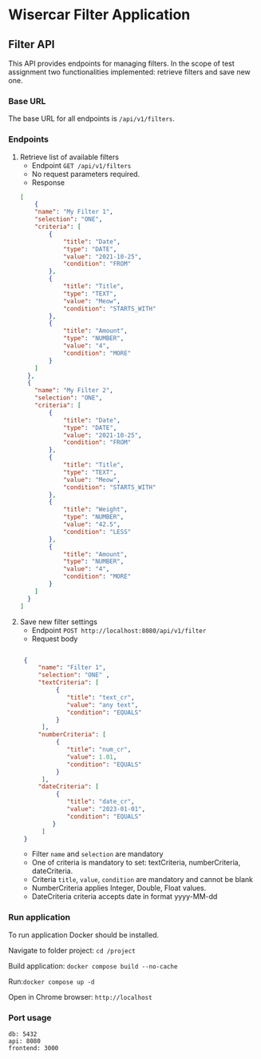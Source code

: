 # Wisercar Filter Application

## Filter API
This API provides endpoints for managing filters. In the scope of test assignment two functionalities implemented:
retrieve filters and save new one. 

### Base URL
The base URL for all endpoints is `/api/v1/filters`.
### Endpoints
1. Retrieve list of available filters
    * Endpoint `GET /api/v1/filters`
    * No request parameters required.
    * Response 
    ```json
   [
        {
        "name": "My Filter 1",
        "selection": "ONE",
        "criteria": [
            {
                "title": "Date",
                "type": "DATE",
                "value": "2021-10-25",
                "condition": "FROM"
            },
            {
                "title": "Title",
                "type": "TEXT",
                "value": "Meow",
                "condition": "STARTS_WITH"
            },
            {
                "title": "Amount",
                "type": "NUMBER",
                "value": "4",
                "condition": "MORE"
            }
        ]
      },
      {
        "name": "My Filter 2",
        "selection": "ONE",
        "criteria": [
            {
                "title": "Date",
                "type": "DATE",
                "value": "2021-10-25",
                "condition": "FROM"
            },
            {
                "title": "Title",
                "type": "TEXT",
                "value": "Meow",
                "condition": "STARTS_WITH"
            },
            {
                "title": "Weight",
                "type": "NUMBER",
                "value": "42.5",
                "condition": "LESS"
            },
            {
                "title": "Amount",
                "type": "NUMBER",
                "value": "4",
                "condition": "MORE"
            }
        ]
      }
   ]
   ```
2. Save new filter settings
    * Endpoint `POST http://localhost:8080/api/v1/filter`
    * Request body
   ```json

    {
        "name": "Filter 1",
        "selection": "ONE" ,
        "textCriteria": [
             {
                "title": "text_cr",
                "value": "any text",
                "condition": "EQUALS"
             }
         ],
        "numberCriteria": [
             {
                "title": "num_cr",
                "value": 1.01,
                "condition": "EQUALS"
             }
         ],
        "dateCriteria": [
             {
                "title": "date_cr",
                "value": "2023-01-01",
                "condition": "EQUALS"
            }
         ]
    }
    ```
   * Filter `name` and `selection` are mandatory 
   * One of criteria is mandatory to set: textCriteria, numberCriteria, dateCriteria. 
   * Criteria `title`, `value`, `condition` are mandatory and cannot be blank
   * NumberCriteria applies Integer, Double, Float values.
   * DateCriteria criteria accepts date in format yyyy-MM-dd

### Run application
    
To run application Docker should be installed.
  
Navigate to folder project: `cd /project`

Build application: `docker compose build --no-cache`

Run:`docker compose up -d`

Open in Chrome browser: ```http://localhost```

### Port usage
```
db: 5432
api: 8080
frontend: 3000
```
